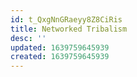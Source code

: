 ```yaml
---
id: t_QxgNnGRaeyy8Z8CiRis
title: Networked Tribalism
desc: ''
updated: 1639759645939
created: 1639759645939
---
```


